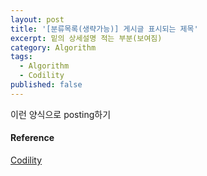 ```yaml
---
layout: post
title: '[분류목록(생략가능)] 게시글 표시되는 제목'
excerpt: 밑의 상세설명 적는 부분(보여짐)
category: Algorithm
tags:
  - Algorithm
  - Codility
published: false
---
```


이런 양식으로 posting하기
#### Reference

[Codility](https://codility.com/media/train/3-PrefixSums.pdf)
